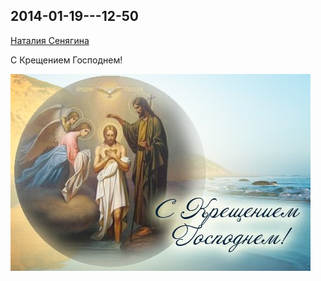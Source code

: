 ## 2014-01-19---12-50

[Наталия Сенягина](https://vk.com/id33862652)

С Крещением Господнем!

![2014-01-19---12-50.jpg](2014-01-19---12-50.jpg)
